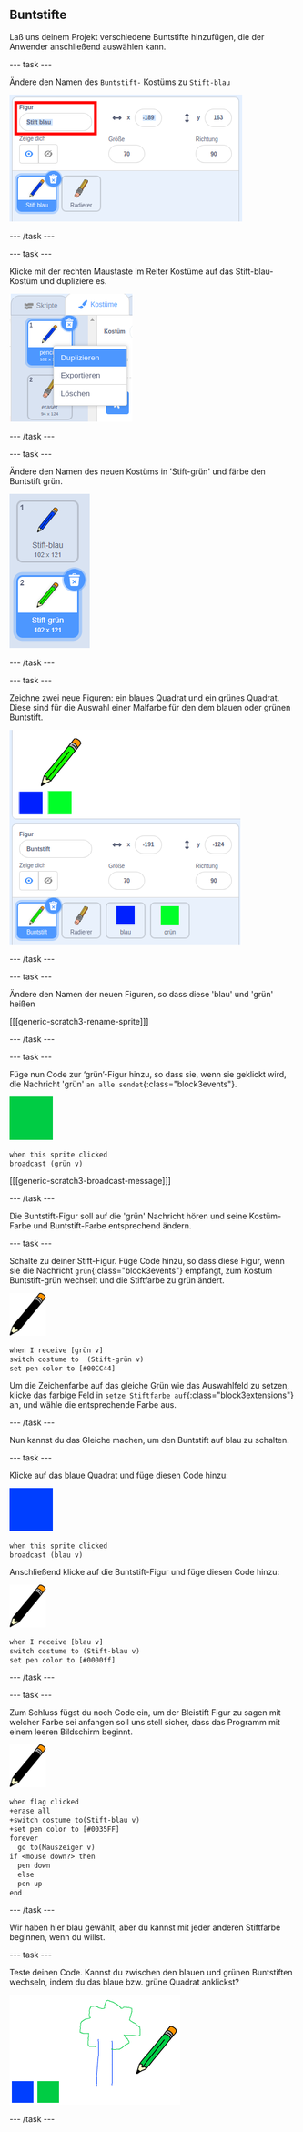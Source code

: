 ## Buntstifte

Laß uns deinem Projekt verschiedene Buntstifte hinzufügen, die der Anwender anschließend auswählen kann.

--- task ---

Ändere den Namen des `Buntstift-` Kostüms zu `Stift-blau`

![Buntstift-umbenennen](images/rename-pencil.png)

--- /task ---

--- task ---

Klicke mit der rechten Maustaste im Reiter Kostüme auf das Stift-blau-Kostüm und dupliziere es.

![Screenshot](images/paint-blue-duplicate.png)

--- /task ---

--- task ---

Ändere den Namen des neuen Kostüms in 'Stift-grün' und färbe den Buntstift grün.

![screenshot](images/paint-pencil-green.png)

--- /task ---

--- task ---

Zeichne zwei neue Figuren: ein blaues Quadrat und ein grünes Quadrat. Diese sind für die Auswahl einer Malfarbe für den dem blauen oder grünen Buntstift.

![Screenshot](images/paint-selectors.png)

--- /task ---

--- task ---

Ändere den Namen der neuen Figuren, so dass diese 'blau' und 'grün' heißen

[[[generic-scratch3-rename-sprite]]]

--- /task ---

--- task ---

Füge nun Code zur ‘grün’-Figur hinzu, so dass sie, wenn sie geklickt wird, die Nachricht 'grün' `an alle sendet`{:class="block3events"}.

![gruenes_Quadrat](images/green_square.png)

```blocks3
when this sprite clicked
broadcast (grün v)
```

[[[generic-scratch3-broadcast-message]]]

--- /task ---

Die Buntstift-Figur soll auf die 'grün' Nachricht hören und seine Kostüm-Farbe und Buntstift-Farbe entsprechend ändern.

--- task ---

Schalte zu deiner Stift-Figur. Füge Code hinzu, so dass diese Figur, wenn sie die Nachricht `grün`{:class="block3events"} empfängt, zum Kostum Buntstift-grün wechselt und die Stiftfarbe zu grün ändert.

![Buntstift](images/pencil.png)

```blocks3
when I receive [grün v]
switch costume to  (Stift-grün v)
set pen color to [#00CC44]
```

Um die Zeichenfarbe auf das gleiche Grün wie das Auswahlfeld zu setzen, klicke das farbige Feld in `setze Stiftfarbe auf`{:class="block3extensions"} an, und wähle die entsprechende Farbe aus.

--- /task ---

Nun kannst du das Gleiche machen, um den Buntstift auf blau zu schalten.

--- task ---

Klicke auf das blaue Quadrat und füge diesen Code hinzu:

![blaues_Quadrat](images/blue_square.png)

```blocks3
when this sprite clicked
broadcast (blau v)
```

Anschließend klicke auf die Buntstift-Figur und füge diesen Code hinzu:

![Buntstift](images/pencil.png)

```blocks3
when I receive [blau v]
switch costume to (Stift-blau v)
set pen color to [#0000ff]
```

--- /task ---

--- task ---

Zum Schluss fügst du noch Code ein, um der Bleistift Figur zu sagen mit welcher Farbe sei anfangen soll uns stell sicher, dass das Programm mit einem leeren Bildschirm beginnt.

![Buntstift](images/pencil.png)

```blocks3
when flag clicked
+erase all
+switch costume to(Stift-blau v)
+set pen color to [#0035FF]
forever
  go to(Mauszeiger v)
if <mouse down?> then 
  pen down
  else
  pen up
end
```

--- /task ---

Wir haben hier blau gewählt, aber du kannst mit jeder anderen Stiftfarbe beginnen, wenn du willst.

--- task ---

Teste deinen Code. Kannst du zwischen den blauen und grünen Buntstiften wechseln, indem du das blaue bzw. grüne Quadrat anklickst?

![Screenshot](images/paint-pens-test.png)

--- /task ---